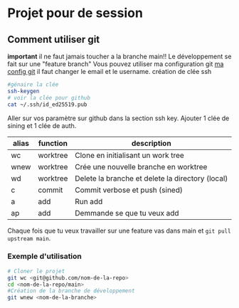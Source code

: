 # Projet pour de session

## Comment utiliser git
**important** il ne faut jamais toucher a la branche main!!
Le développement se fait sur une "feature branch" 
Vous pouvez utiliser ma configuration git [ma config git](https://github.com/eclipxia/dotfiles/blob/main/.gitconfig)
il faut changer le email et le username.
création de clée ssh
```sh
#génaire la clée
ssh-keygen
# voir la clée pour github
cat ~/.ssh/id_ed25519.pub 
```
Aller sur vos paramètre sur github dans la section ssh key. 
Ajouter 1 clée de sining et 1 clée de auth.

| alias | function | description |
| --- | --- | --- |
| wc | worktree | Clone en initialisant un work tree |
| wnew | worktree | Crée une nouvelle branche en worktree |
| wd | worktree | Delete la branche et delete la directory (local) |
| c | commit | Commit verbose et push (sined) |
| a | add | Run add |
| ap | add | Demmande se que tu veux add | 

Chaque fois que tu veux travailler sur une feature vas dans main et `git pull
upstream main`. 

### Exemple d'utilisation 

```sh
# Cloner le projet
git wc <git@github.com/nom-de-la-repo>
cd <nom-de-la-repo/main>
#Création de la branche de développement
git wnew <nom-de-la-branche>
```

